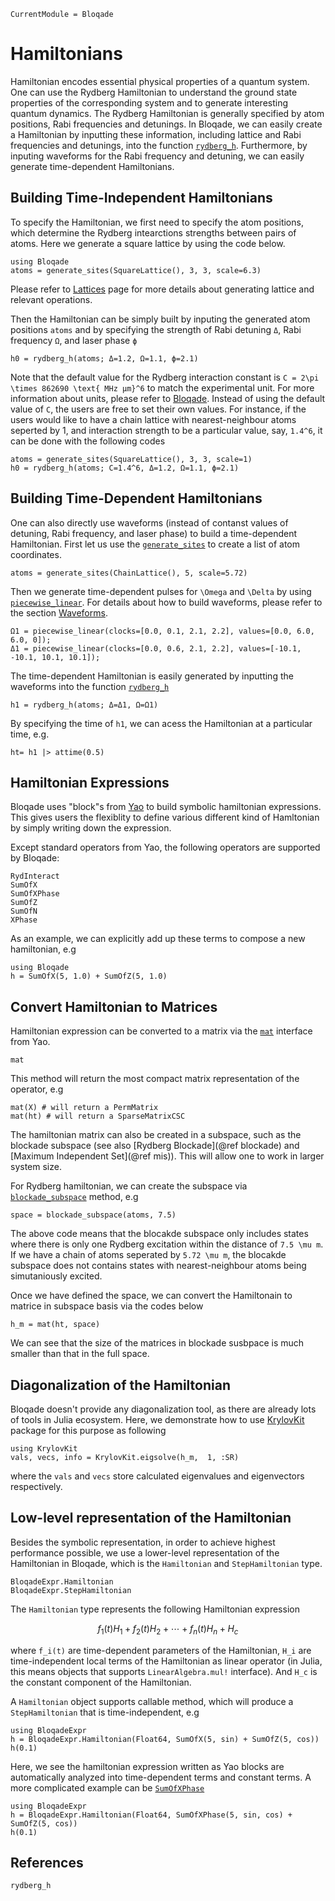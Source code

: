 ```@meta
CurrentModule = Bloqade
```

# Hamiltonians

Hamiltonian encodes essential physical properties of a quantum system. One can use the Rydberg Hamiltonian to 
understand the ground state properties of the corresponding system and to generate interesting quantum dynamics. 
The Rydberg Hamiltonian is generally specified by atom positions, Rabi frequencies and detunings. In Bloqade, 
we can easily create a Hamiltonian by inputting these information, including lattice and Rabi frequencies and
detunings, into the function [`rydberg_h`](@ref). Furthermore, by inputing waveforms for the Rabi frequency and 
detuning, we can easily generate time-dependent Hamiltonians. 



## Building Time-Independent Hamiltonians

To specify the Hamiltonian, we first need to specify the atom positions, which determine the Rydberg intearctions strengths
between pairs of atoms. Here we generate a square lattice by using the code below.

```@repl hamiltonian
using Bloqade
atoms = generate_sites(SquareLattice(), 3, 3, scale=6.3)
```

Please refer to [Lattices](@ref) page for more details about generating lattice and relevant operations. 

Then the Hamiltonian can be simply built by inputing the generated atom positions `atoms` and by specifying the strength of Rabi
detuning `Δ`, Rabi frequency `Ω`, and laser phase `ϕ`

```@repl hamiltonian
h0 = rydberg_h(atoms; Δ=1.2, Ω=1.1, ϕ=2.1)
```
Note that the default value for the Rydberg interaction constant is ``C = 2\pi \times 862690 \text{ MHz μm}^6`` to match the experimental unit. For more information about units, please 
refer to [Bloqade](@ref). Instead of using the default value of ``C``, the users are free to set their own values. For instance, if the users would like to have a chain lattice with 
nearest-neighbour atoms seperted by 1, and interaction strength to be a particular value, say, ``1.4^6``, it can be done with the following codes

```@repl hamiltonian
atoms = generate_sites(SquareLattice(), 3, 3, scale=1)
h0 = rydberg_h(atoms; C=1.4^6, Δ=1.2, Ω=1.1, ϕ=2.1)
```


## Building Time-Dependent Hamiltonians

One can also directly use waveforms (instead of contanst values of detuning, Rabi frequency, and laser phase) to build a time-dependent Hamiltonian. 
First let us use the  [`generate_sites`](@ref) to create a list of atom coordinates. 

```@repl hamiltonian
atoms = generate_sites(ChainLattice(), 5, scale=5.72)
```

Then we generate time-dependent pulses for ``\Omega`` and ``\Delta`` by using 
[`piecewise_linear`](@ref). For details about how to build waveforms, please refer to the section [Waveforms](@ref). 

```@repl hamiltonian
Ω1 = piecewise_linear(clocks=[0.0, 0.1, 2.1, 2.2], values=[0.0, 6.0, 6.0, 0]);
Δ1 = piecewise_linear(clocks=[0.0, 0.6, 2.1, 2.2], values=[-10.1, -10.1, 10.1, 10.1]);
```

The time-dependent Hamiltonian is easily generated by inputting the waveforms into the function [`rydberg_h`](@ref)

```@repl hamiltonian
h1 = rydberg_h(atoms; Δ=Δ1, Ω=Ω1)
```

By specifying the time of `h1`, we can  acess the Hamiltonian at a particular time, e.g. 

```@repl hamiltonian
ht= h1 |> attime(0.5)
```

## Hamiltonian Expressions

Bloqade uses "block"s from [Yao](https://yaoquantum.org/) to build symbolic hamiltonian
expressions. This gives users the flexiblity to define various different 
kind of Hamltonian by simply writing down the expression.

Except standard operators from Yao, the following operators are supported
by Bloqade:

```@docs
RydInteract
SumOfX
SumOfXPhase
SumOfZ
SumOfN
XPhase
```

As an example, we can explicitly add up these terms to compose a new hamiltonian, e.g

```@repl hamiltonian
using Bloqade
h = SumOfX(5, 1.0) + SumOfZ(5, 1.0)
```

## Convert Hamiltonian to Matrices

Hamiltonian expression can be converted to a matrix via the [`mat`](https://docs.yaoquantum.org/dev/man/blocks.html#YaoAPI.mat-Tuple{AbstractBlock})
interface from Yao.

```@docs
mat
```

This method will return the most compact matrix representation of the operator,
e.g

```@repl hamiltonian
mat(X) # will return a PermMatrix
mat(ht) # will return a SparseMatrixCSC
```

The hamiltonian matrix can also be created in a subspace, such as the
blockade subspace (see also [Rydberg Blockade](@ref blockade) and
[Maximum Independent Set](@ref mis)). This will allow one to work
in larger system size.

For Rydberg hamiltonian, we can create the subspace via [`blockade_subspace`](@ref)
method, e.g

```@repl hamiltonian
space = blockade_subspace(atoms, 7.5)
```

The above code means that the blocakde subspace only includes states where there is only one Rydberg excitation 
within the distance of ``7.5 \mu m``. If we have a chain of atoms seperated by ``5.72 \mu m``, the blocakde subspace 
does not contains states with nearest-neighbour atoms being simutaniously excited. 

Once we have defined the space, we can convert the Hamiltonain to matrice in subspace basis via the codes below

```@repl hamiltonian
h_m = mat(ht, space)
```

We can see that the size of the matrices in blockade susbpace is much smaller than that in the full space. 

## Diagonalization of the Hamiltonian

Bloqade doesn't provide any diagonalization tool, as there are already lots of
tools in Julia ecosystem. Here, we demonstrate how to use [KrylovKit](https://github.com/Jutho/KrylovKit.jl) package for this purpose as following

```@repl hamiltonian
using KrylovKit
vals, vecs, info = KrylovKit.eigsolve(h_m,  1, :SR)
```

where the `vals` and `vecs` store calculated eigenvalues and eigenvectors respectively. 

## Low-level representation of the Hamiltonian

Besides the symbolic representation, in order to achieve highest performance possible, we use a lower-level representation of the Hamiltonian in Bloqade,
which is the `Hamiltonian` and `StepHamiltonian` type.

```@docs
BloqadeExpr.Hamiltonian
BloqadeExpr.StepHamiltonian
```

The `Hamiltonian` type represents the following Hamiltonian expression

```math
f_1(t) H_1 + f_2(t) H_2 + \cdots + f_n(t) H_n + H_c
```

where `f_i(t)` are time-dependent parameters of the Hamiltonian,
``H_i`` are time-independent local terms of the Hamiltonian as linear operator
(in Julia, this means objects that supports `LinearAlgebra.mul!` interface). And
``H_c`` is the constant component of the Hamiltonian.

A `Hamiltonian` object supports callable method, which will produce a
`StepHamiltonian` that is time-independent, e.g

```@repl hamiltonian
using BloqadeExpr
h = BloqadeExpr.Hamiltonian(Float64, SumOfX(5, sin) + SumOfZ(5, cos))
h(0.1)
```

Here, we see the hamiltonian expression written as Yao blocks are automatically analyzed into time-dependent terms and constant terms. A more complicated example can be [`SumOfXPhase`](@ref)

```@repl hamiltonian
using BloqadeExpr
h = BloqadeExpr.Hamiltonian(Float64, SumOfXPhase(5, sin, cos) + SumOfZ(5, cos))
h(0.1)
```

## References

```@docs
rydberg_h
```